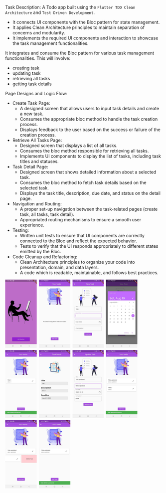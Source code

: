 Task Description:
A Todo app built using the `Flutter TDD Clean Architecture` and `Test Driven Development`.
- It connects UI components with the Bloc pattern for state management.
- It applies Clean Architecture principles to maintain separation of concerns and modularity.
- It implements the required UI components and interaction to showcase the task management functionalities.

It integrates and consume the Bloc pattern for various task management functionalities. This will involve:
- creating task
- updating task
- retrieving all tasks
- getting task details



Page Designs and Logic Flow:

- Create Task Page:
    - A designed screen that allows users to input task details and create a new task.
    - Consumes the appropriate bloc method to handle the task creation process.
    - Displays feedback to the user based on the success or failure of the creation process.
- Retrieve All Tasks Page:
    - Designed screen that displays a list of all tasks.
    - Consumes the bloc method responsible for retrieving all tasks.
    - Implements UI components to display the list of tasks, including task titles and statuses.
- Task Detail Page:
    - Designed screen that shows detailed information about a selected task.
    - Consumes the bloc method to fetch task details based on the selected task.
    - Displays the task title, description, due date, and status on the detail page.
- Navigation and Routing:
    - A proper set-up navigation between the task-related pages (create task, all tasks, task detail).
    - Appropriated routing mechanisms to ensure a smooth user experience.
- Testing:
    - Written unit tests to ensure that UI components are correctly connected to the Bloc and reflect the expected behavior.
    - Tests to verify that the UI responds appropriately to different states emitted by the Bloc.
- Code Cleanup and Refactoring:
    - Clean Architecture principles to organize your code into presentation, domain, and data layers.
    - A code which is readable, maintainable, and follows best practices.




<div class="image-grid">
  <img src='assets/images/onboarding.jpg' >
<img src='assets/images/first-task-list.jpg' >
<img src='assets/images/create-task.jpg' >
<img src='assets/images/date-picker.jpg' >
<img src='assets/images/created-task.jpg' >
<img src='assets/images/task-detail.jpg' >
<img src='assets/images/update-task.jpg' >
<img src='assets/images/updated-task.jpg' >
<img src='assets/images/delete-task.jpg' >
<img src='assets/images/deleted-task.jpg' >
</div>

<style>
.image-grid {
  display: flex;
  flex-wrap: wrap;
  gap: 0.5em;
}

.image-grid img {
  width: 20%;
  height: auto;
}
</style>
